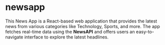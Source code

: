 # newsapp
  This News App is a React-based web application that provides the latest news from various categories like Technology, Sports, and more.   The app fetches real-time data using the **NewsAPI** and offers users an easy-to-navigate interface to explore the latest headlines.
